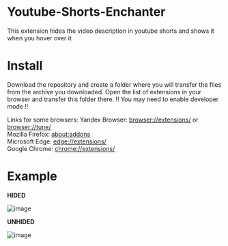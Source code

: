 # Youtube-Shorts-Enchanter
This extension hides the video description in youtube shorts and shows it when you hover over it
# Install
Download the repository and create a folder where you will transfer the files from the archive you downloaded. Open the list of extensions in your browser and transfer this folder there. 
!! You may need to enable developer mode !!

Links for some browsers:
Yandex Browser: [browser://extensions/](browser://extensions/) or [browser://tune/](browser://tune/)   
Mozilla Firefox: [about:addons](about:addons)  
Microsoft Edge: [edge://extensions/](edge://extensions/)  
Google Chrome: [chrome://extensions/](chrome://extensions/)  

# Example
**HIDED**

![image](https://github.com/user-attachments/assets/4b446635-90b9-4a43-857d-9fc0545c0619)

**UNHIDED**

![image](https://github.com/user-attachments/assets/10801d8a-9fc7-4c43-93aa-cf49c9ff0b5c)
